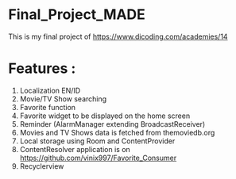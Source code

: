 # Final_Project_MADE
 This is my final project of https://www.dicoding.com/academies/14
 
# Features :
 1. Localization EN/ID
 2. Movie/TV Show searching
 3. Favorite function
 4. Favorite widget to be displayed on the home screen
 5. Reminder (AlarmManager extending BroadcastReceiver)
 6. Movies and TV Shows data is fetched from themoviedb.org
 7. Local storage using Room and ContentProvider 
 8. ContentResolver application is on https://github.com/vinix997/Favorite_Consumer
 9. Recyclerview
